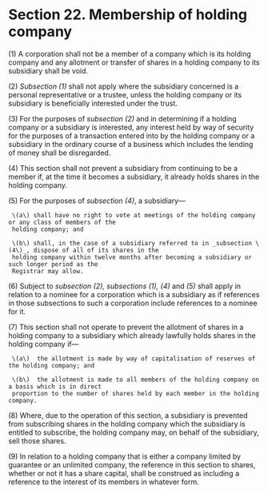 # Section 22. Membership of holding company

\(1\) A corporation shall not be a member of a company which is its holding company and any allotment or transfer of shares in a holding company to its subsidiary shall be void.

\(2\) _Subsection \(1\)_ shall not apply where the subsidiary concerned is a personal representative or a trustee, unless the holding company or its subsidiary is beneficially interested under the trust.

\(3\) For the purposes of _subsection \(2\)_ and in determining if a holding company or a subsidiary is interested, any interest held by way of security for the purposes of a transaction entered into by the holding company or a subsidiary in the ordinary course of a business which includes the lending of money shall be disregarded.

\(4\) This section shall not prevent a subsidiary from continuing to be a member if, at the time it becomes a subsidiary, it already holds shares in the holding company.

\(5\) For the purposes of _subsection \(4\)_, a subsidiary—

     \(a\) shall have no right to vote at meetings of the holding company or any class of members of the   
     holding company; and

     \(b\) shall, in the case of a subsidiary referred to in _subsection \(4\)_, dispose of all of its shares in the   
     holding company within twelve months after becoming a subsidiary or such longer period as the   
     Registrar may allow.

\(6\) Subject to _subsection \(2\), subsections \(1\), \(4\)_ and _\(5\)_ shall apply in relation to a nominee for a corporation which is a subsidiary as if references in those subsections to such a corporation include references to a nominee for it.

\(7\) This section shall not operate to prevent the allotment of shares in a holding company to a subsidiary which already lawfully holds shares in the holding company if—

     \(a\)  the allotment is made by way of capitalisation of reserves of the holding company; and  
  
     \(b\)  the allotment is made to all members of the holding company on a basis which is in direct   
     proportion to the number of shares held by each member in the holding company.

\(8\) Where, due to the operation of this section, a subsidiary is prevented from subscribing shares in the holding company which the subsidiary is entitled to subscribe, the holding company may, on behalf of the subsidiary, sell those shares.

\(9\) In relation to a holding company that is either a company limited by guarantee or an unlimited company, the reference in this section to shares, whether or not it has a share capital, shall be construed as including a reference to the interest of its members in whatever form.

